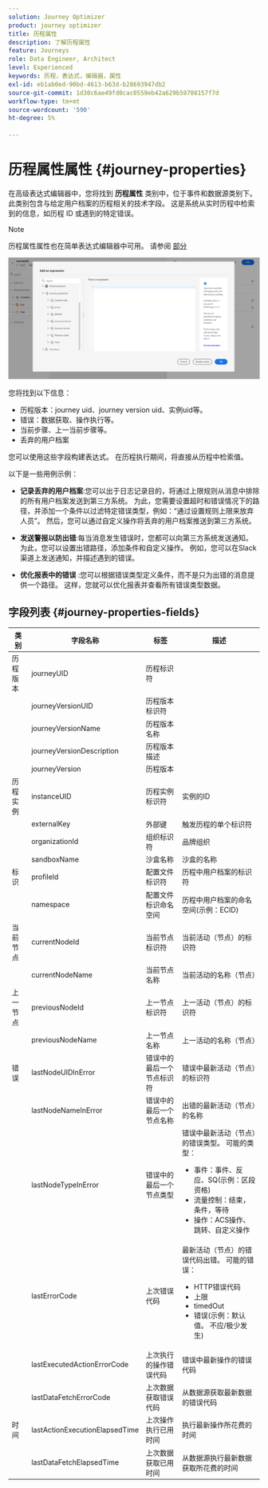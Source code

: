 ```yaml
---
solution: Journey Optimizer
product: journey optimizer
title: 历程属性
description: 了解历程属性
feature: Journeys
role: Data Engineer, Architect
level: Experienced
keywords: 历程，表达式，编辑器，属性
exl-id: eb1ab0ed-90bd-4613-b63d-b28693947db2
source-git-commit: 1d30c6ae49fd0cac0559eb42a629b59708157f7d
workflow-type: tm+mt
source-wordcount: '590'
ht-degree: 5%

---
```


# 历程属性属性 {#journey-properties}

在高级表达式编辑器中，您将找到 **历程属性** 类别中，位于事件和数据源类别下。 此类别包含与给定用户档案的历程相关的技术字段。 这是系统从实时历程中检索到的信息，如历程 ID 或遇到的特定错误。

>[!NOTE]
>
>历程属性属性也在简单表达式编辑器中可用。 请参阅 [部分](../condition-activity.md#about_condition)

![](../assets/journey-properties.png)

您将找到以下信息：

* 历程版本：journey uid、journey version uid、实例uid等。
* 错误：数据获取、操作执行等。
* 当前步骤、上一当前步骤等。
* 丢弃的用户档案

您可以使用这些字段构建表达式。 在历程执行期间，将直接从历程中检索值。

以下是一些用例示例：

* **记录丢弃的用户档案**:您可以出于日志记录目的，将通过上限规则从消息中排除的所有用户档案发送到第三方系统。 为此，您需要设置超时和错误情况下的路径，并添加一个条件以过滤特定错误类型，例如：“通过设置规则上限来放弃人员”。 然后，您可以通过自定义操作将丢弃的用户档案推送到第三方系统。

* **发送警报以防出错**:每当消息发生错误时，您都可以向第三方系统发送通知。 为此，您可以设置出错路径，添加条件和自定义操作。 例如，您可以在Slack渠道上发送通知，并描述遇到的错误。

* **优化报表中的错误** :您可以根据错误类型定义条件，而不是只为出错的消息提供一个路径。 这样，您就可以优化报表并查看所有错误类型数据。

## 字段列表 {#journey-properties-fields}

| 类别 | 字段名称 | 标签 | 描述 |
|---|---|---|------------|
| 历程版本 | journeyUID | 历程标识符 |  |
|  | journeyVersionUID | 历程版本标识符 |  |
|  | journeyVersionName | 历程版本名称 |  |
|  | journeyVersionDescription | 历程版本描述 |  |
|  | journeyVersion | 历程版本 |  |
| 历程实例 | instanceUID | 历程实例标识符 | 实例的ID |
|  | externalKey | 外部键 | 触发历程的单个标识符 |
|  | organizationId | 组织标识符 | 品牌组织 |
|  | sandboxName | 沙盒名称 | 沙盒的名称 |
| 标识 | profileId | 配置文件标识符 | 历程中用户档案的标识符 |
|  | namespace | 配置文件标识命名空间 | 历程中用户档案的命名空间(示例：ECID) |
| 当前节点 | currentNodeId | 当前节点标识符 | 当前活动（节点）的标识符 |
|  | currentNodeName | 当前节点名称 | 当前活动的名称（节点） |
| 上一节点 | previousNodeId | 上一节点标识符 | 上一活动（节点）的标识符 |
|  | previousNodeName | 上一节点名称 | 上一活动的名称（节点） |
| 错误 | lastNodeUIDInError | 错误中的最后一个节点标识符 | 错误中最新活动（节点）的标识符 |
|  | lastNodeNameInError | 错误中的最后一个节点名称 | 出错的最新活动（节点）的名称 |
|  | lastNodeTypeInError | 错误中的最后一个节点类型 | 错误中最新活动（节点）的错误类型。 可能的类型：<ul><li>事件：事件、反应、SQ(示例：区段资格)</li><li>流量控制：结束，条件，等待</li><li>操作：ACS操作、跳转、自定义操作</li></ul> |
|  | lastErrorCode | 上次错误代码 | 最新活动（节点）的错误代码出错。 可能的错误： <ul><li>HTTP错误代码</li><li>上限</li><li>timedOut</li><li>错误(示例：默认值。 不应/极少发生)</li></ul> |
|  | lastExecutedActionErrorCode | 上次执行的操作错误代码 | 错误中最新操作的错误代码 |
|  | lastDataFetchErrorCode | 上次数据获取错误代码 | 从数据源获取最新数据的错误代码 |
| 时间 | lastActionExecutionElapsedTime | 上次操作执行已用时间 | 执行最新操作所花费的时间 |
|  | lastDataFetchElapsedTime | 上次数据获取已用时间 | 从数据源执行最新数据获取所花费的时间 |
